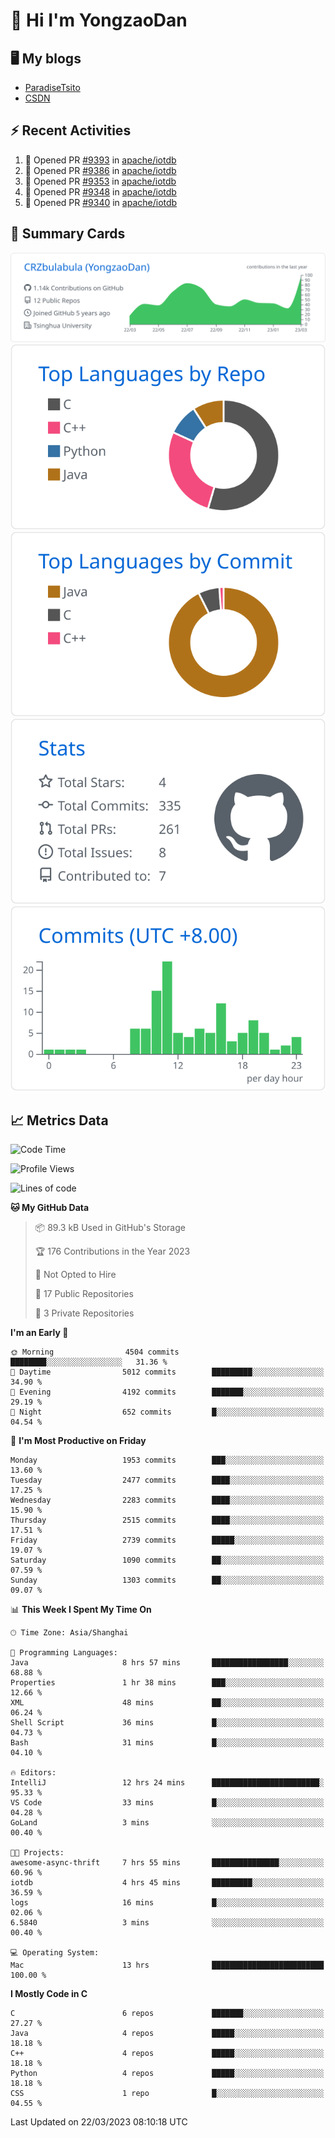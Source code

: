 # 👋 Hi I'm YongzaoDan

## 🖥 My blogs
  + [ParadiseTsito](https://www.paradisetsito.love/)
  + [CSDN](https://blog.csdn.net/CRZbulabula?type=blog)

## ⚡ Recent Activities
<!--START_SECTION:activity-->
1. 💪 Opened PR [#9393](https://github.com/apache/iotdb/pull/9393) in [apache/iotdb](https://github.com/apache/iotdb)
2. 💪 Opened PR [#9386](https://github.com/apache/iotdb/pull/9386) in [apache/iotdb](https://github.com/apache/iotdb)
3. 💪 Opened PR [#9353](https://github.com/apache/iotdb/pull/9353) in [apache/iotdb](https://github.com/apache/iotdb)
4. 💪 Opened PR [#9348](https://github.com/apache/iotdb/pull/9348) in [apache/iotdb](https://github.com/apache/iotdb)
5. 💪 Opened PR [#9340](https://github.com/apache/iotdb/pull/9340) in [apache/iotdb](https://github.com/apache/iotdb)
<!--END_SECTION:activity-->

## 🎑 Summary Cards

[![](https://raw.githubusercontent.com/CRZbulabula/CRZbulabula/main/profile-summary-card-output/github/0-profile-details.svg)](https://github.com/vn7n24fzkq/github-profile-summary-cards)
[![](https://raw.githubusercontent.com/CRZbulabula/CRZbulabula/main/profile-summary-card-output/github/1-repos-per-language.svg)](https://github.com/vn7n24fzkq/github-profile-summary-cards) [![](https://raw.githubusercontent.com/CRZbulabula/CRZbulabula/main/profile-summary-card-output/github/2-most-commit-language.svg)](https://github.com/vn7n24fzkq/github-profile-summary-cards)
[![](https://raw.githubusercontent.com/CRZbulabula/CRZbulabula/main/profile-summary-card-output/github/3-stats.svg)](https://github.com/vn7n24fzkq/github-profile-summary-cards) [![](https://raw.githubusercontent.com/CRZbulabula/CRZbulabula/main/profile-summary-card-output/github/4-productive-time.svg)](https://github.com/vn7n24fzkq/github-profile-summary-cards)

## 📈 Metrics Data

<!--START_SECTION:waka-->
![Code Time](http://img.shields.io/badge/Code%20Time-13%20hrs%202%20mins-blue)

![Profile Views](http://img.shields.io/badge/Profile%20Views-484-blue)

![Lines of code](https://img.shields.io/badge/From%20Hello%20World%20I%27ve%20Written-14.2%20million%20lines%20of%20code-blue)

**🐱 My GitHub Data** 

> 📦 89.3 kB Used in GitHub's Storage 
 > 
> 🏆 176 Contributions in the Year 2023
 > 
> 🚫 Not Opted to Hire
 > 
> 📜 17 Public Repositories 
 > 
> 🔑 3 Private Repositories 
 > 
**I'm an Early 🐤** 

```text
🌞 Morning                4504 commits        ████████░░░░░░░░░░░░░░░░░   31.36 % 
🌆 Daytime                5012 commits        █████████░░░░░░░░░░░░░░░░   34.90 % 
🌃 Evening                4192 commits        ███████░░░░░░░░░░░░░░░░░░   29.19 % 
🌙 Night                  652 commits         █░░░░░░░░░░░░░░░░░░░░░░░░   04.54 % 
```
📅 **I'm Most Productive on Friday** 

```text
Monday                   1953 commits        ███░░░░░░░░░░░░░░░░░░░░░░   13.60 % 
Tuesday                  2477 commits        ████░░░░░░░░░░░░░░░░░░░░░   17.25 % 
Wednesday                2283 commits        ████░░░░░░░░░░░░░░░░░░░░░   15.90 % 
Thursday                 2515 commits        ████░░░░░░░░░░░░░░░░░░░░░   17.51 % 
Friday                   2739 commits        █████░░░░░░░░░░░░░░░░░░░░   19.07 % 
Saturday                 1090 commits        ██░░░░░░░░░░░░░░░░░░░░░░░   07.59 % 
Sunday                   1303 commits        ██░░░░░░░░░░░░░░░░░░░░░░░   09.07 % 
```


📊 **This Week I Spent My Time On** 

```text
🕑︎ Time Zone: Asia/Shanghai

💬 Programming Languages: 
Java                     8 hrs 57 mins       █████████████████░░░░░░░░   68.88 % 
Properties               1 hr 38 mins        ███░░░░░░░░░░░░░░░░░░░░░░   12.66 % 
XML                      48 mins             ██░░░░░░░░░░░░░░░░░░░░░░░   06.24 % 
Shell Script             36 mins             █░░░░░░░░░░░░░░░░░░░░░░░░   04.73 % 
Bash                     31 mins             █░░░░░░░░░░░░░░░░░░░░░░░░   04.10 % 

🔥 Editors: 
IntelliJ                 12 hrs 24 mins      ████████████████████████░   95.33 % 
VS Code                  33 mins             █░░░░░░░░░░░░░░░░░░░░░░░░   04.28 % 
GoLand                   3 mins              ░░░░░░░░░░░░░░░░░░░░░░░░░   00.40 % 

🐱‍💻 Projects: 
awesome-async-thrift     7 hrs 55 mins       ███████████████░░░░░░░░░░   60.96 % 
iotdb                    4 hrs 45 mins       █████████░░░░░░░░░░░░░░░░   36.59 % 
logs                     16 mins             █░░░░░░░░░░░░░░░░░░░░░░░░   02.06 % 
6.5840                   3 mins              ░░░░░░░░░░░░░░░░░░░░░░░░░   00.40 % 

💻 Operating System: 
Mac                      13 hrs              █████████████████████████   100.00 % 
```

**I Mostly Code in C** 

```text
C                        6 repos             ███████░░░░░░░░░░░░░░░░░░   27.27 % 
Java                     4 repos             █████░░░░░░░░░░░░░░░░░░░░   18.18 % 
C++                      4 repos             █████░░░░░░░░░░░░░░░░░░░░   18.18 % 
Python                   4 repos             █████░░░░░░░░░░░░░░░░░░░░   18.18 % 
CSS                      1 repo              █░░░░░░░░░░░░░░░░░░░░░░░░   04.55 % 
```




 Last Updated on 22/03/2023 08:10:18 UTC
<!--END_SECTION:waka-->

